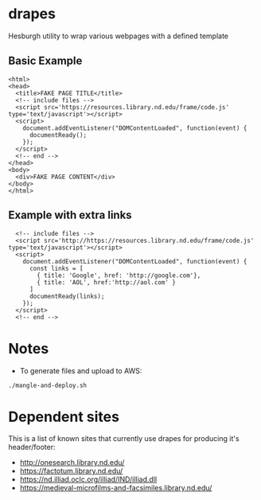 # drapes
Hesburgh utility to wrap various webpages with a defined template

## Basic Example
```
<html>
<head>
  <title>FAKE PAGE TITLE</title>
  <!-- include files -->
  <script src='https://resources.library.nd.edu/frame/code.js' type='text/javascript'></script>
  <script>
    document.addEventListener("DOMContentLoaded", function(event) {
      documentReady();
    });
  </script>
  <!-- end -->
</head>
<body>
  <div>FAKE PAGE CONTENT</div>
</body>
</html>

```

## Example with extra links
```
  <!-- include files -->
  <script src='http://https://resources.library.nd.edu/frame/code.js' type='text/javascript'></script>
  <script>
    document.addEventListener("DOMContentLoaded", function(event) {
      const links = [
        { title: 'Google', href: 'http://google.com'},
        { title: 'AOL', href:'http://aol.com' }
      ]
      documentReady(links);
    });
  </script>
  <!-- end -->
```

# Notes

 * To generate files and upload to AWS:

  `./mangle-and-deploy.sh`

# Dependent sites
This is a list of known sites that currently use drapes for producing it's header/footer:
- http://onesearch.library.nd.edu/
- https://factotum.library.nd.edu/
- https://nd.illiad.oclc.org/illiad/IND/illiad.dll
- https://medieval-microfilms-and-facsimiles.library.nd.edu/
